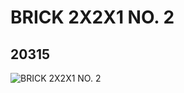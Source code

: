 # BRICK 2X2X1 NO. 2
## 20315
![BRICK 2X2X1 NO. 2](https://lc-www-live-s.legocdn.com/media/bricks/5/2/6104509.jpg)